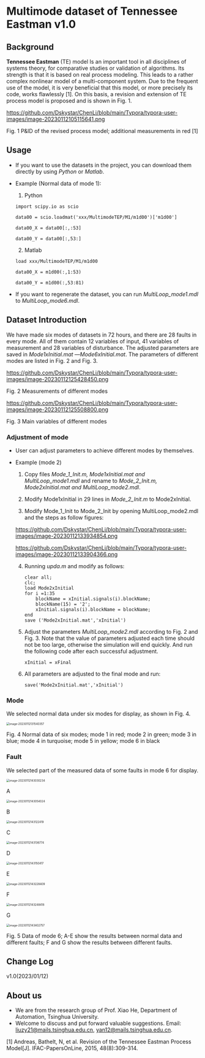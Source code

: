 # Multimode dataset of Tennessee Eastman v1.0

## Background

**Tennessee Eastman** (TE) model Is an important tool in all disciplines of systems theory, for comparative studies or validation of algorithms. Its strength is that it is based on real process modeling. This leads to a rather complex nonlinear model of a multi-component system. Due to the frequent use of the model, it is very beneficial that this model, or more precisely its code, works flawlessly [1]. On this basis, a revision and extension of TE process model is proposed and is shown in Fig.  1.

https://github.com/Dskystar/ChenLi/blob/main/Typora/typora-user-images/image-20230112105115641.png

Fig. 1 P&ID of the revised process model; additional measurements in red [1]

## Usage

- If you want to use the datasets in the project, you can download them directly by using *Python* or *Matlab*.

- Example (Normal data of mode 1):

  1) Python

  ```
  import scipy.io as scio
  
  data00 = scio.loadmat('xxx/MultimodeTEP/M1/m1d00')['m1d00']
  
  data00_X = data00[:,:53]
  
  data00_Y = data00[:,53:]
  ```

  2) Matlab

  ```
  load xxx/MultimodeTEP/M1/m1d00
  
  data00_X = m1d00(:,1:53)
  
  data00_Y = m1d00(:,53:81)
  ```

- If you want to regenerate the dataset, you can run *MultiLoop_mode1.mdl* to *MultiLoop_mode6.mdl*.

## Dataset Introduction

We have made six modes of datasets in 72 hours, and there are 28 faults in every mode. All of them contain 12 variables of input, 41 variables of measurement and 28 variables of disturbance. The adjusted parameters are saved in *Mode1xInitial.mat* —*Mode6xInitial.mat*. The parameters of different modes are listed in Fig. 2 and Fig. 3.

https://github.com/Dskystar/ChenLi/blob/main/Typora/typora-user-images/image-20230112125428450.png

Fig. 2 Measurements of different modes

https://github.com/Dskystar/ChenLi/blob/main/Typora/typora-user-images/image-20230112125508800.png

Fig. 3 Main variables of different modes

### Adjustment of mode

- User can adjust parameters to achieve different modes by themselves.

- Example (mode 2)

  1. Copy files  *Mode_1_Init.m, Mode1xInitial.mat and MultiLoop_mode1.mdl* and rename to *Mode_2_Init.m, Mode2xInitial.mat and MultiLoop_mode2.mdl*.

  2. Modify Mode1xInitial in 29 lines in *Mode_2_Init.m* to Mode2xInitial.

  3. Modify Mode_1_Init to Mode_2_Init by opening  MultiLoop_mode2.mdl  and the steps as follow figures:

  https://github.com/Dskystar/ChenLi/blob/main/Typora/typora-user-images/image-20230112133934854.png

  https://github.com/Dskystar/ChenLi/blob/main/Typora/typora-user-images/image-20230112133904366.png

  4. Running *upda.m* and modify as follows:

     ```
     clear all;
     clc;
     load Mode2xInitial
     for i =1:35
         blockName = xInitial.signals(i).blockName;
         blockName(15) = '2';
         xInitial.signals(i).blockName = blockName;
     end
     save ('Mode2xInitial.mat','xInitial')
     ```

  5. Adjust the  parameters *MultiLoop_mode2.mdl* according to  Fig. 2 and Fig. 3. Note that the value of parameters adjusted each time should not be too large, otherwise the simulation will end quickly. And run the following code after each successful adjustment.

     ```
     xInitial = xFinal
     ```

  6. All parameters are adjusted to the final mode and run:

     ```
     save('Mode2xInitial.mat','xInitial')
     ```

### Mode

We selected normal data under six modes for display, as shown in Fig. 4.

<img src=".\Typora\typora-user-images\image-20230112131540357.png" alt="image-20230112131540357" style="zoom:50%;" />

Fig. 4 Normal data of six modes; mode 1 in red; mode 2 in green; mode 3 in blue; mode 4 in turquoise; mode 5 in yellow; mode 6 in black

### Fault

We selected part of the measured data of some faults in mode 6 for display.

<img src=".\Typora\typora-user-images\image-20230112143030234.png" alt="image-20230112143030234" style="zoom: 50%;" />

A

<img src=".\Typora\typora-user-images\image-20230112143054024.png" alt="image-20230112143054024" style="zoom:50%;" />

B

<img src=".\Typora\typora-user-images\image-20230112143122419.png" alt="image-20230112143122419" style="zoom:50%;" />

C

<img src=".\Typora\typora-user-images\image-20230112143136774.png" alt="image-20230112143136774" style="zoom:50%;" />

D

<img src=".\Typora\typora-user-images\image-20230112143150417.png" alt="image-20230112143150417" style="zoom:50%;" />

E

<img src=".\Typora\typora-user-images\image-20230112143228409.png" alt="image-20230112143228409" style="zoom:50%;" />

F

<img src=".\Typora\typora-user-images\image-20230112143248418.png" alt="image-20230112143248418" style="zoom:50%;" />

G

<img src=".\Typora\typora-user-images\image-20230112143402757.png" alt="image-20230112143402757" style="zoom:50%;" />

Fig. 5 Data of mode 6; A-E show the results between normal data and different faults; F and G show the results between different faults. 

## Change Log

v1.0(2023/01/12)

## About us

- We are from the research group of Prof. Xiao He, Department of Automation, Tsinghua University.
- Welcome to discuss and put forward valuable suggestions. Email: [liuzy21@mails.tsinghua.edu.cn](mailto:liuzy21@mails.tsinghua.edu.cn), yan12@mails.tsinghua.edu.cn.

[1] Andreas, Bathelt, N, et al. Revision of the Tennessee Eastman Process Model[J]. IFAC-PapersOnLine, 2015, 48(8):309-314.